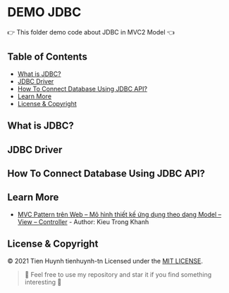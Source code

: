 # DEMO JDBC
:point_right: This folder demo code about JDBC in MVC2 Model :point_left:

## Table of Contents
- [What is JDBC?](#what-is-jdbc)
- [JDBC Driver](#jdbc-driver)
- [How To Connect Database Using JDBC API?](#how-to-connect-database-using-jdbc-api)
- [Learn More](#learn-more)
- [License & Copyright](#license--copyright)

## What is JDBC?

## JDBC Driver

## How To Connect Database Using JDBC API?

## Learn More
- [MVC Pattern trên Web – Mô hình thiết kế ứng dụng theo dạng Model – View – Controller](http://www.kieutrongkhanh.net/2016/08/mvc-pattern-tren-web-mo-hinh-thiet-ke.html) - Author: Kieu Trong Khanh

## License & Copyright
&copy; 2021 Tien Huynh tienhuynh-tn Licensed under the [MIT LICENSE](https://github.com/tienhuynh-tn/java-web-application-development-prj301/blob/master/LICENSE).

> :love_you_gesture: Feel free to use my repository and star it if you find something interesting :love_you_gesture:
